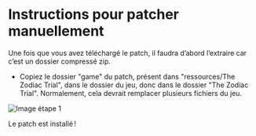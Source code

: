# Instructions pour patcher manuellement

Une fois que vous avez téléchargé le patch, il faudra d’abord l’extraire car c’est un dossier compressé zip.

- Copiez le dossier "game" du patch, présent dans "ressources/The Zodiac Trial", dans le dossier du jeu, donc dans le dossier "The Zodiac Trial". Normalement, cela devrait remplacer plusieurs fichiers du jeu.

![Image étape 1](/assets/jeu/zodiac_trial/jeufr/installation/manuellement_1.webp)

Le patch est installé !